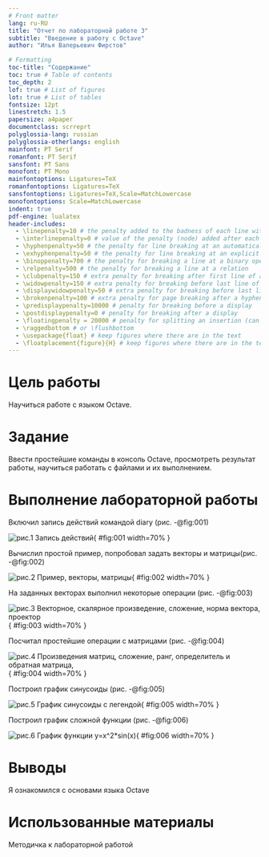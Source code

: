 ```yaml
---
# Front matter
lang: ru-RU
title: "Отчет по лабораторной работе 3"
subtitle: "Введение в работу с Octave"
author: "Илья Валерьевич Фирстов"

# Formatting
toc-title: "Содержание"
toc: true # Table of contents
toc_depth: 2
lof: true # List of figures
lot: true # List of tables
fontsize: 12pt
linestretch: 1.5
papersize: a4paper
documentclass: scrreprt
polyglossia-lang: russian
polyglossia-otherlangs: english
mainfont: PT Serif
romanfont: PT Serif
sansfont: PT Sans
monofont: PT Mono
mainfontoptions: Ligatures=TeX
romanfontoptions: Ligatures=TeX
sansfontoptions: Ligatures=TeX,Scale=MatchLowercase
monofontoptions: Scale=MatchLowercase
indent: true
pdf-engine: lualatex
header-includes:
  - \linepenalty=10 # the penalty added to the badness of each line within a paragraph (no associated penalty node) Increasing the value makes tex try to have fewer lines in the paragraph.
  - \interlinepenalty=0 # value of the penalty (node) added after each line of a paragraph.
  - \hyphenpenalty=50 # the penalty for line breaking at an automatically inserted hyphen
  - \exhyphenpenalty=50 # the penalty for line breaking at an explicit hyphen
  - \binoppenalty=700 # the penalty for breaking a line at a binary operator
  - \relpenalty=500 # the penalty for breaking a line at a relation
  - \clubpenalty=150 # extra penalty for breaking after first line of a paragraph
  - \widowpenalty=150 # extra penalty for breaking before last line of a paragraph
  - \displaywidowpenalty=50 # extra penalty for breaking before last line before a display math
  - \brokenpenalty=100 # extra penalty for page breaking after a hyphenated line
  - \predisplaypenalty=10000 # penalty for breaking before a display
  - \postdisplaypenalty=0 # penalty for breaking after a display
  - \floatingpenalty = 20000 # penalty for splitting an insertion (can only be split footnote in standard LaTeX)
  - \raggedbottom # or \flushbottom
  - \usepackage{float} # keep figures where there are in the text
  - \floatplacement{figure}{H} # keep figures where there are in the text
---
```


# Цель работы

Научиться работе с языком Octave.

# Задание

Ввести простейшие команды в консоль Octave, просмотреть результат работы, научиться работать с файлами и их выполнением.


# Выполнение лабораторной работы

Включил запись действий командой diary (рис. -@fig:001)

![рис.1 Запись действий](image/1.png){ #fig:001 width=70% }

Вычислил простой пример, попробовал задать векторы и матрицы(рис. -@fig:002)

![рис.2 Пример, векторы, матрицы](image/2.png){ #fig:002 width=70% }

На заданных векторах выполнил некоторые операции (рис. -@fig:003)

![рис.3 Векторное, скалярное произведение, сложение, норма вектора, проектор](image/3.png){ #fig:003 width=70% }

Посчитал простейшие операции с матрицами (рис. -@fig:004)

![рис.4 Произведения матриц, сложение, ранг, определитель и обратная матрица, ](image/4.png){ #fig:004 width=70% }


Построил график синусоиды (рис. -@fig:005)

![рис.5 График синусоиды с легендой ](image/5.png){ #fig:005 width=70% }

Построил график сложной функции (рис. -@fig:006)

![рис.6 График функции y=x^2*sin(x) ](image/6.png){ #fig:006 width=70% }

# Выводы

Я ознакомился с основами языка Octave

# Использованные материалы

Методичка к лабораторной работой
